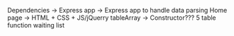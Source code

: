 Dependencies -> Express app -> Express app to handle data parsing
Home page -> HTML + CSS + JS/jQuerry 
tableArray -> Constructor???
5 table function 
waiting list 